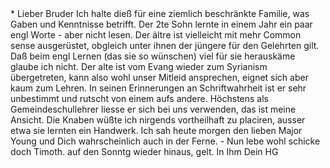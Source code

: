 <? 1855>*

Lieber Bruder

Ich halte dieß für eine ziemlich beschränkte Familie, was Gaben und Kenntnisse betrifft. Der 2te Sohn lernte in einem Jahr ein paar engl Worte - aber nicht lesen. Der ältre ist vielleicht mit mehr Common sense ausgerüstet, obgleich unter ihnen der jüngere für den Gelehrten gilt. Daß beim engl Lernen (das sie so wünschen) viel für sie herauskäme glaube ich nicht. Der alte ist vom Evang wieder zum Syrianism übergetreten, kann also wohl unser Mitleid ansprechen, eignet sich aber kaum zum Lehren. In seinen Erinnerungen an Schriftwahrheit ist er sehr unbestimmt und rutscht von einem aufs andere. Höchstens als Gemeindeschullehrer liesse er sich bei uns verwenden, das ist meine Ansicht. Die Knaben wüßte ich nirgends vortheilhaft zu placiren, ausser etwa sie lernten ein Handwerk.

Ich sah heute morgen den lieben Major Young und Dich wahrscheinlich auch in der Ferne. - Nun lebe wohl schicke doch Timoth. auf den Sonntg wieder hinaus, gelt.

 In Ihm
 Dein HG

